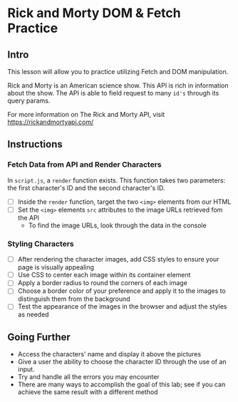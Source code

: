 # Rick and Morty DOM & Fetch Practice

## Intro

This lesson will allow you to practice utilizing Fetch and DOM manipulation.

Rick and Morty is an American science show. This API is rich in information about the show. The API is able to field request to many `id's` through its query params.

For more information on The Rick and Morty API, visit https://rickandmortyapi.com/

## Instructions

### Fetch Data from API and Render Characters

In `script.js`, a `render` function exists. This function takes two parameters: the first character's ID and the second character's ID.

- [ ] Inside the `render` function, target the two `<img>` elements from our HTML
- [ ] Set the `<img>` elements `src` attributes to the image URLs retrieved fom the API
    - To find the image URLs, look through the data in the console

### Styling Characters

- [ ] After rendering the character images, add CSS styles to ensure your page is visually appealing
- [ ] Use CSS to center each image within its container element
- [ ] Apply a border radius to round the corners of each image 
- [ ] Choose a border color of your preference and apply it to the images to distinguish them from the background
- [ ] Test the appearance of the images in the browser and adjust the styles as needed

## Going Further
- Access the characters' name and display it above the pictures
- Give a user the ability to choose the character ID through the use of an input.
- Try and handle all the errors you may encounter
- There are many ways to accomplish the goal of this lab; see if you can achieve the same result with a different method
